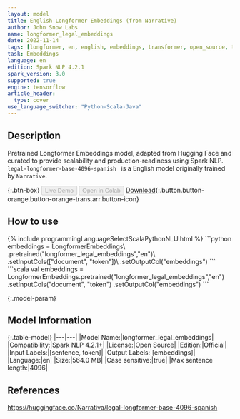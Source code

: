 ```yaml
---
layout: model
title: English Longformer Embeddings (from Narrative)
author: John Snow Labs
name: longformer_legal_embeddings
date: 2022-11-14
tags: [longformer, en, english, embeddings, transformer, open_source, tensorflow]
task: Embeddings
language: en
edition: Spark NLP 4.2.1
spark_version: 3.0
supported: true
engine: tensorflow
article_header:
  type: cover
use_language_switcher: "Python-Scala-Java"
---
```


## Description

Pretrained Longformer Embeddings model, adapted from Hugging Face and curated to provide scalability and production-readiness using Spark NLP. `legal-longformer-base-4096-spanish ` is a English model originally trained by `Narrative`.

{:.btn-box}
<button class="button button-orange" disabled>Live Demo</button>
<button class="button button-orange" disabled>Open in Colab</button>
[Download](https://s3.amazonaws.com/auxdata.johnsnowlabs.com/public/models/longformer_legal_embeddings_en_4.2.1_3.0_1668438367394.zip){:.button.button-orange.button-orange-trans.arr.button-icon}

## How to use



<div class="tabs-box" markdown="1">
{% include programmingLanguageSelectScalaPythonNLU.html %}
```python
 embeddings = LongformerEmbeddings\
.pretrained("longformer_legal_embeddings","en")\
.setInputCols(["document", "token"])\
.setOutputCol("embeddings")
```
```scala
val embeddings = LongformerEmbeddings.pretrained("longformer_legal_embeddings","en")
.setInputCols("document", "token") 
.setOutputCol("embeddings")
```
</div>

{:.model-param}
## Model Information

{:.table-model}
|---|---|
|Model Name:|longformer_legal_embeddings|
|Compatibility:|Spark NLP 4.2.1+|
|License:|Open Source|
|Edition:|Official|
|Input Labels:|[sentence, token]|
|Output Labels:|[embeddings]|
|Language:|en|
|Size:|564.0 MB|
|Case sensitive:|true|
|Max sentence length:|4096|

## References

https://huggingface.co/Narrativa/legal-longformer-base-4096-spanish